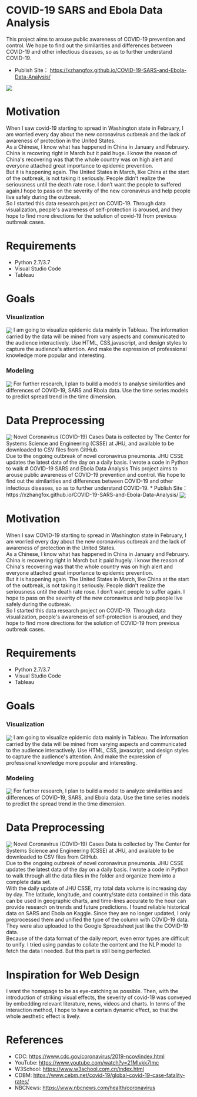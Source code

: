 # COVID-19 SARS and Ebola Data Analysis
This project aims to arouse public awareness of COVID-19 prevention and control. We hope to find out the similarities and differences between COVID-19 and other infectious diseases, so as to further understand COVID-19.
* Publish Site： https://xzhangfox.github.io/COVID-19-SARS-and-Ebola-Data-Analysis/
<img align="center" src="https://github.com/xzhangfox/COVID-19-SARS-and-Ebola-Data-Analysis/blob/master/images/header.png?raw=true" />

# Motivation
When I saw covid-19 starting to spread in Washington state in February, I am worried every day about the new coronavirus outbreak and the lack of awareness of protection in the United States. <br>
As a Chinese, I know what has happened in China in January and February. China is recovring right in March but it paid huge. I know the reason of China's recovering was that the whole country was on high alert and everyone attached great importance to epidemic prevention.<br>
But it is happening again. The United States in March, like China at the start of the outbreak, is not taking it seriously. People didn't realize the seriousness until the death rate rose. I don’t want the people to suffered again.I hope to pass on the severity of the new coronavirus and help people live safely during the outbreak.<br>
So I started this data research project on COVID-19. Through data visualization, people's awareness of self-protection is aroused, and they hope to find more directions for the solution of covid-19 from previous outbreak cases.
# Requirements
* Python 2.7/3.7
* Visual Studio Code
* Tableau
# Goals
### Visualization
<img align="center" src="https://github.com/xzhangfox/COVID-19-SARS-and-Ebola-Data-Analysis/blob/master/images/Visualization.png?raw=true" />
I am going to visualize epidemic data mainly in Tableau. The information carried by the data will be mined from vary aspects and communicated to the audience interactively. Use HTML, CSS,javascript, and design styles to capture the audience's attention. And make the expression of professional knowledge more popular and interesting.

### Modeling
<img align="center" src="https://github.com/xzhangfox/COVID-19-SARS-and-Ebola-Data-Analysis/blob/master/images/Timeseries.png?raw=true" />
For further research, I plan to build a models to analyse similarities and differences of COVID-19, SARS and Rbola data. Use the time series models to predict spread trend in the time dimension.

# Data Preprocessing
<img align="center" src="https://github.com/xzhangfox/COVID-19-SARS-and-Ebola-Data-Analysis/blob/master/images/datasource.png?raw=true" />
Novel Coronavirus (COVID-19) Cases Data is collected by The Center for Systems Science and Engineering (CSSE) at JHU, and available to be downloaded to CSV files from GitHub. <br>
Due to the ongoing outbreak of novel coronavirus pneumonia. JHU CSSE updates the latest data of the day on a daily basis. I wrote a code in Python to walk # COVID-19 SARS and Ebola Data Analysis
This project aims to arouse public awareness of COVID-19 prevention and control. We hope to find out the similarities and differences between COVID-19 and other infectious diseases, so as to further understand COVID-19.
* Publish Site： https://xzhangfox.github.io/COVID-19-SARS-and-Ebola-Data-Analysis/
<img align="center" src="https://github.com/xzhangfox/COVID-19-SARS-and-Ebola-Data-Analysis/blob/master/images/header.png?raw=true" />

# Motivation
When I saw COVID-19 starting to spread in Washington state in February, I am worried every day about the new coronavirus outbreak and the lack of awareness of protection in the United States. <br>
As a Chinese, I know what has happened in China in January and February. China is recovering right in March but it paid hugely. I know the reason of China's recovering was that the whole country was on high alert and everyone attached great importance to epidemic prevention.<br>
But it is happening again. The United States in March, like China at the start of the outbreak, is not taking it seriously. People didn't realize the seriousness until the death rate rose. I don’t want people to suffer again. I hope to pass on the severity of the new coronavirus and help people live safely during the outbreak.<br>
So I started this data research project on COVID-19. Through data visualization, people's awareness of self-protection is aroused, and they hope to find more directions for the solution of COVID-19 from previous outbreak cases.
# Requirements
* Python 2.7/3.7
* Visual Studio Code
* Tableau
# Goals
### Visualization
<img align="center" src="https://github.com/xzhangfox/COVID-19-SARS-and-Ebola-Data-Analysis/blob/master/images/Visualization.png?raw=true" />
I am going to visualize epidemic data mainly in Tableau. The information carried by the data will be mined from varying aspects and communicated to the audience interactively. Use HTML, CSS, javascript, and design styles to capture the audience's attention. And make the expression of professional knowledge more popular and interesting.

### Modeling
<img align="center" src="https://github.com/xzhangfox/COVID-19-SARS-and-Ebola-Data-Analysis/blob/master/images/Timeseries.png?raw=true" />
For further research, I plan to build a model to analyze similarities and differences of COVID-19, SARS, and Ebola data. Use the time series models to predict the spread trend in the time dimension.

# Data Preprocessing
<img align="center" src="https://github.com/xzhangfox/COVID-19-SARS-and-Ebola-Data-Analysis/blob/master/images/datasource.png?raw=true" />
Novel Coronavirus (COVID-19) Cases Data is collected by The Center for Systems Science and Engineering (CSSE) at JHU, and available to be downloaded to CSV files from GitHub. <br>
Due to the ongoing outbreak of novel coronavirus pneumonia. JHU CSSE updates the latest data of the day on a daily basis. I wrote a code in Python to walk through all the data files in the folder and organize them into a complete data set. <br>
With the daily update of JHU CSSE, my total data volume is increasing day by day. The latitude, longitude, and country/state data contained in this data can be used in geographic charts, and time-lines accurate to the hour can provide research on trends and future predictions. I found reliable historical data on SARS and Ebola on Kaggle. Since they are no longer updated, I only preprocessed them and unified the type of the column with COVID-19 data. They were also uploaded to the Google Spreadsheet just like the COVID-19 data.<br>
Because of the data format of the daily report, even error types are difficult to unify. I tried using pandas to collate the content and the NLP model to fetch the data I needed. But this part is still being perfected.

# Inspiration for Web Design
I want the homepage to be as eye-catching as possible. Then, with the introduction of striking visual effects, the severity of covid-19 was conveyed by embedding relevant literature, news, videos and charts. In terms of the interaction method, I hope to have a certain dynamic effect, so that the whole aesthetic effect is lively.

# References
* CDC: https://www.cdc.gov/coronavirus/2019-ncov/index.html
* YouTube: https://www.youtube.com/watch?v=21MIvkk7Imc
* W3School: https://www.w3school.com.cn/index.html
* CDBM: https://www.cebm.net/covid-19/global-covid-19-case-fatality-rates/
* NBCNews: https://www.nbcnews.com/health/coronavirus


